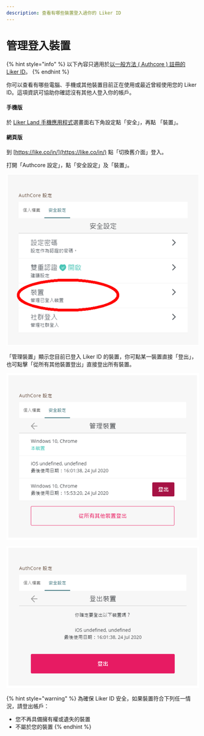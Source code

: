```yaml
---
description: 查看有哪些裝置登入過你的 Liker ID
---
```


# 管理登入裝置

{% hint style="info" %}
以下內容只適用於[以一般方法 ( Authcore ) 註冊的 Liker ID](./)。
{% endhint %}

你可以查看有哪些電腦、手機或其他裝置目前正在使用或最近曾經使用您的 Liker ID。這項資訊可協助你確認沒有其他人登入你的帳戶。

#### 手機版

於 [Liker Land 手機應用程式](../../liker-land/download.md)選畫面右下角設定點「安全」，再點 「裝置」。

#### 網頁版

到 [https://like.co/in/](https://like.co/in/) 點「切換舊介面」登入。

打開「Authcore 設定」，點「安全設定」及「裝置」。

![點「安全設定」及「裝置」](../../../.gitbook/assets/管理登入裝置1.png)

「管理裝置」顯示您目前已登入 Liker ID 的裝置，你可點某一裝置直接「登出」，也可點擊「從所有其他裝置登出」直接登出所有裝置。

![「管理裝置」顯示您目前已登入 Liker ID 的裝置](../../../.gitbook/assets/管理登入裝置2.png)

![點某一裝置直接「登出」](../../../.gitbook/assets/管理登入裝置3.png)

{% hint style="warning" %}
為確保 Liker ID 安全，如果裝置符合下列任一情況，請登出帳戶：

* 您不再具備擁有權或遺失的裝置
* 不屬於您的裝置
{% endhint %}
